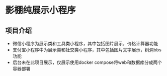 # 影棚纯展示小程序

## 项目介绍

* 微信小程序为展示类和工具类小程序，其中包括图片展示，价格计算器功能
* 支付宝小程序中为展示类和社交类小程序，其中包括图片文字展示，树洞bbs功能
* 后台未在此项目展示，仅展示使用docker compose将web和数据库分成两个容器部署